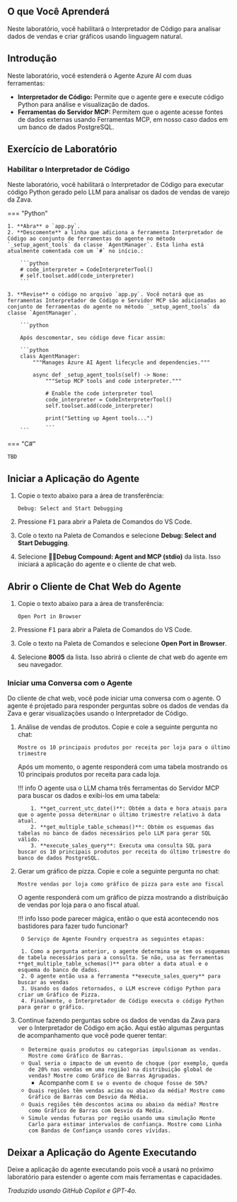 ## O que Você Aprenderá

Neste laboratório, você habilitará o Interpretador de Código para analisar dados de vendas e criar gráficos usando linguagem natural.

## Introdução

Neste laboratório, você estenderá o Agente Azure AI com duas ferramentas:

- **Interpretador de Código:** Permite que o agente gere e execute código Python para análise e visualização de dados.
- **Ferramentas do Servidor MCP:** Permitem que o agente acesse fontes de dados externas usando Ferramentas MCP, em nosso caso dados em um banco de dados PostgreSQL.

## Exercício de Laboratório

### Habilitar o Interpretador de Código

Neste laboratório, você habilitará o Interpretador de Código para executar código Python gerado pelo LLM para analisar os dados de vendas de varejo da Zava.

=== "Python"

    1. **Abra** o `app.py`.
    2. **Descomente** a linha que adiciona a ferramenta Interpretador de Código ao conjunto de ferramentas do agente no método `_setup_agent_tools` da classe `AgentManager`. Esta linha está atualmente comentada com um `#` no início.:

        ```python
        # code_interpreter = CodeInterpreterTool()
        # self.toolset.add(code_interpreter)
        ```

    3. **Revise** o código no arquivo `app.py`. Você notará que as ferramentas Interpretador de Código e Servidor MCP são adicionadas ao conjunto de ferramentas do agente no método `_setup_agent_tools` da classe `AgentManager`.

        ```python

        Após descomentar, seu código deve ficar assim:

        ```python
        class AgentManager:
            """Manages Azure AI Agent lifecycle and dependencies."""

            async def _setup_agent_tools(self) -> None:
                """Setup MCP tools and code interpreter."""

                # Enable the code interpreter tool
                code_interpreter = CodeInterpreterTool()
                self.toolset.add(code_interpreter)

                print("Setting up Agent tools...")
                ...
        ```

=== "C#"

    TBD

## Iniciar a Aplicação do Agente

1. Copie o texto abaixo para a área de transferência:

    ```text
    Debug: Select and Start Debugging
    ```

2. Pressione <kbd>F1</kbd> para abrir a Paleta de Comandos do VS Code.
3. Cole o texto na Paleta de Comandos e selecione **Debug: Select and Start Debugging**.
4. Selecione **🔁🤖Debug Compound: Agent and MCP (stdio)** da lista. Isso iniciará a aplicação do agente e o cliente de chat web.

## Abrir o Cliente de Chat Web do Agente

1. Copie o texto abaixo para a área de transferência:

    ```text
    Open Port in Browser
    ```

2. Pressione <kbd>F1</kbd> para abrir a Paleta de Comandos do VS Code.
3. Cole o texto na Paleta de Comandos e selecione **Open Port in Browser**.
4. Selecione **8005** da lista. Isso abrirá o cliente de chat web do agente em seu navegador.

### Iniciar uma Conversa com o Agente

Do cliente de chat web, você pode iniciar uma conversa com o agente. O agente é projetado para responder perguntas sobre os dados de vendas da Zava e gerar visualizações usando o Interpretador de Código.

1. Análise de vendas de produtos. Copie e cole a seguinte pergunta no chat:

    ```text
    Mostre os 10 principais produtos por receita por loja para o último trimestre
    ```

    Após um momento, o agente responderá com uma tabela mostrando os 10 principais produtos por receita para cada loja.

    !!! info
        O agente usa o LLM chama três ferramentas do Servidor MCP para buscar os dados e exibi-los em uma tabela:

           1. **get_current_utc_date()**: Obtém a data e hora atuais para que o agente possa determinar o último trimestre relativo à data atual.
           2. **get_multiple_table_schemas()**: Obtém os esquemas das tabelas no banco de dados necessários pelo LLM para gerar SQL válido.
           3. **execute_sales_query**: Executa uma consulta SQL para buscar os 10 principais produtos por receita do último trimestre do banco de dados PostgreSQL.

2. Gerar um gráfico de pizza. Copie e cole a seguinte pergunta no chat:

    ```text
    Mostre vendas por loja como gráfico de pizza para este ano fiscal
    ```

    O agente responderá com um gráfico de pizza mostrando a distribuição de vendas por loja para o ano fiscal atual.

    !!! info
        Isso pode parecer mágica, então o que está acontecendo nos bastidores para fazer tudo funcionar?

        O Serviço de Agente Foundry orquestra as seguintes etapas:

        1. Como a pergunta anterior, o agente determina se tem os esquemas de tabela necessários para a consulta. Se não, usa as ferramentas **get_multiple_table_schemas()** para obter a data atual e o esquema do banco de dados.
        2. O agente então usa a ferramenta **execute_sales_query** para buscar as vendas
        3. Usando os dados retornados, o LLM escreve código Python para criar um Gráfico de Pizza.
        4. Finalmente, o Interpretador de Código executa o código Python para gerar o gráfico.

3. Continue fazendo perguntas sobre os dados de vendas da Zava para ver o Interpretador de Código em ação. Aqui estão algumas perguntas de acompanhamento que você pode querer tentar:

    - ```Determine quais produtos ou categorias impulsionam as vendas. Mostre como Gráfico de Barras.```
    - ```Qual seria o impacto de um evento de choque (por exemplo, queda de 20% nas vendas em uma região) na distribuição global de vendas? Mostre como Gráfico de Barras Agrupadas.```
        - Acompanhe com ```E se o evento de choque fosse de 50%?```
    - ```Quais regiões têm vendas acima ou abaixo da média? Mostre como Gráfico de Barras com Desvio da Média.```
    - ```Quais regiões têm descontos acima ou abaixo da média? Mostre como Gráfico de Barras com Desvio da Média.```
    - ```Simule vendas futuras por região usando uma simulação Monte Carlo para estimar intervalos de confiança. Mostre como Linha com Bandas de Confiança usando cores vívidas.```

<!-- ## Stop the Agent App

1. Switch back to the VS Code editor.
1. Press <kbd>Shift + F5</kbd> to stop the agent app. -->

## Deixar a Aplicação do Agente Executando

Deixe a aplicação do agente executando pois você a usará no próximo laboratório para estender o agente com mais ferramentas e capacidades.

*Traduzido usando GitHub Copilot e GPT-4o.*
